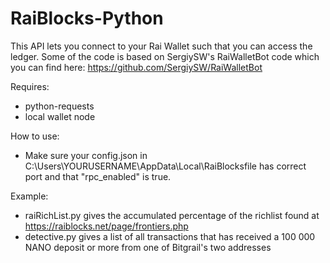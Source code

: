# RaiBlocks-Python
This API lets you connect to your Rai Wallet such that you can access the ledger. Some of the code is based on SergiySW's RaiWalletBot code which you can find here: https://github.com/SergiySW/RaiWalletBot

Requires:

- python-requests
- local wallet node


How to use:

- Make sure your config.json in C:\Users\YOURUSERNAME\AppData\Local\RaiBlocksfile has correct port and that
"rpc_enabled" is true.

Example:

- raiRichList.py gives the accumulated percentage of the richlist found at https://raiblocks.net/page/frontiers.php
- detective.py gives a list of all transactions that has received a 100 000 NANO deposit or more from one of Bitgrail's two addresses
